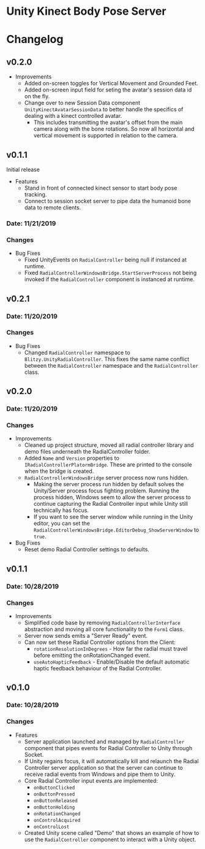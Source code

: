 # Unity Kinect Body Pose Server

# Changelog

## v0.2.0

- Improvements
    - Added on-screen toggles for Vertical Movement and Grounded Feet.
    - Added on-screen input field for seting the avatar's session data id on the fly.
    - Change over to new Session Data component `UnityKinectAvatarSessionData` to better handle the specifics of dealing with a kinect controlled avatar.
        - This includes transmitting the avatar's offset from the main camera along with the bone rotations. So now all horizontal and vertical movement is supported in relation to the camera.

## v0.1.1 

Initial release

- Features
    - Stand in front of connected kinect sensor to start body pose tracking.
    - Connect to session socket server to pipe data the humanoid bone data to remote clients.

### Date: 11/21/2019

### Changes
- Bug Fixes
    - Fixed UnityEvents on `RadialController` being null if instanced at runtime.
    - Fixed `RadialControllerWindowsBridge.StartServerProcess` not being invoked if the `RadialController` component is instanced at runtime.

## v0.2.1

### Date: 11/20/2019

### Changes
- Bug Fixes
    - Changed `RadialController` namespace to `Blitzy.UnityRadialController`. This fixes the same name conflict between the `RadialController` namespace and the `RadialController` class.

## v0.2.0

### Date: 11/20/2019

### Changes

- Improvements
    - Cleaned up project structure, moved all radial controller library and demo files underneath the RadialController folder.
    - Added `Name` and `Version` properties to `IRadialControllerPlatormBridge`. These are printed to the console when the bridge is created.
    - `RadialControllerWindowsBridge` server process now runs hidden.
        - Making the server process run hidden by default solves the Unity/Server process focus fighting problem. Running the process hidden, Windows seem to allow the server process to continue capturing the Radial Controller input while Unity still technically has focus.
        - If you want to see the server window while running in the Unity editor, you can set the `RadialControllerWindowsBridge.EditorDebug_ShowServerWindow` to `true`.
- Bug Fixes
    - Reset demo Radial Controller settings to defaults.

## v0.1.1

### Date: 10/28/2019

### Changes

- Improvements
    - Simplified code base by removing `RadialControllerInterface` abstraction and moving all core functionality to the `Form1` class.
    - Server now sends emits a "Server Ready" event.
    - Can now set these Radial Controller options from the Client:
        - `rotationResolutionInDegrees` - How far the radial must travel before emitting the onRotationChanged event.
        - `useAutoHapticFeedback` - Enable/Disable the default automatic haptic feedback behaviour of the Radial Controller.

## v0.1.0

### Date: 10/28/2019

### Changes

- Features
    - Server application launched and managed by `RadialController` component that pipes events for Radial Controller to Unity through Socket.
    - If Unity regains focus, it will automatically kill and relaunch the Radial Controller server application so that the server can continue to receive radial events from Windows and pipe them to Unity.
    - Core Radial Controller input events are implemented:
        - `onButtonClicked`
        - `onButtonPressed`
        - `onButtonReleased`
        - `onButtonHolding`
        - `onRotationChanged`
        - `onControlAcquired`
        - `onControlLost`
    - Created Unity scene called "Demo" that shows an example of how to use the `RadialController` component to interact with a Unity object.